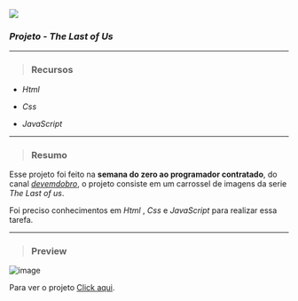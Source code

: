 <img src="https://img.shields.io/badge/Projec.-TLofU-yellow?style=plastic&logo=appveyor"/>

### _Projeto - The Last of Us_

---

>### Recursos
  
  - _Html_
  
  - _Css_
  
  - _JavaScript_

---

>### Resumo

Esse projeto foi feito na <strong>semana do zero ao programador contratado</strong>, do canal <a href="https://www.youtube.com/@DevemDobro">_devemdobro_</a>, o projeto consiste em um carrossel de imagens da serie _The Last of us_.

Foi preciso conhecimentos em _Html_ , _Css_ e _JavaScript_ para realizar essa tarefa.

---

>### Preview

![image](https://user-images.githubusercontent.com/119053161/225605668-558e28ab-2c0c-4056-bbe6-00ce735dba33.png)

Para ver o projeto <a href="https://glitzdev.github.io/projeto-the-last-of-us/" target="_blank">Click aqui</a>.
